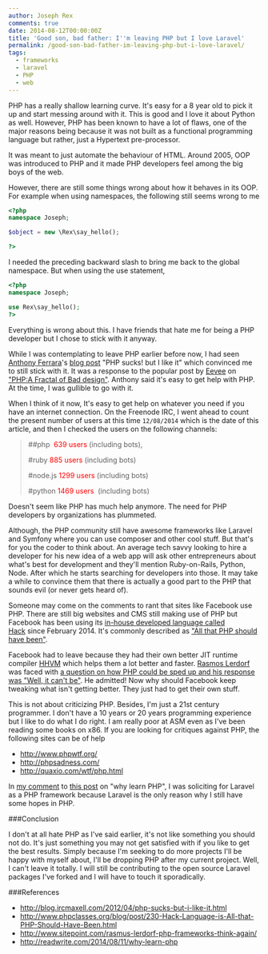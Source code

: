 ```yaml
---
author: Joseph Rex
comments: true
date: 2014-08-12T00:00:00Z
title: 'Good son, bad father: I''m leaving PHP but I love Laravel'
permalink: /good-son-bad-father-im-leaving-php-but-i-love-laravel/
tags:
  - frameworks
  - laravel
  - PHP
  - web
---
```


PHP has a really shallow learning curve. It's easy for a 8 year old to pick it up and start messing around with it. This is good and I love it about Python as well. However, PHP has been known to have a lot of flaws, one of the major reasons being because it was not built as a functional programming language but rather, just a Hypertext pre-processor.
<!--more-->

It was meant to just automate the behaviour of HTML. Around 2005, OOP was introduced to PHP and it made PHP developers feel among the big boys of the web.

However, there are still some things wrong about how it behaves in its OOP. For example when using namespaces, the following still seems wrong to me

```php
<?php
namespace Joseph;

$object = new \Rex\say_hello();

?>
```

I needed the preceding backward slash to bring me back to the global namespace. But when using the use statement,

```php
<?php
namespace Joseph;

use Rex\say_hello();
?>
```

Everything is wrong about this. I have friends that hate me for being a PHP developer but I chose to stick with it anyway.

While I was contemplating to leave PHP earlier before now, I had seen [Anthony Ferrara][1]'s <a title="PHP sucks but I like it" href="http://blog.ircmaxell.com/2012/04/php-sucks-but-i-like-it.html" target="_blank">blog post</a> "PHP sucks! but I like it" which convinced me to still stick with it. It was a response to the popular post by <a href="http://eev.ee/" target="_blank">Eevee</a> on <a href="http://eev.ee/blog/2012/04/09/php-a-fractal-of-bad-design/" target="_blank">"PHP:A Fractal of Bad design"</a>. Anthony said it's easy to get help with PHP. At the time, I was gullible to go with it.

When I think of it now, It's easy to get help on whatever you need if you have an internet connection. On the Freenode IRC, I went ahead to count the present number of users at this time `12/08/2014` which is the date of this article, and then I checked the users on the following channels:

> \#\#php  <span style="color: red;">639 users</span> (including bots),
> 
> \#ruby <span style="color: red;">885 users</span> (including bots)
> 
> \#node.js <span style="color: red;">1299 users</span> (including bots)
> 
> \#python <span style="color: red;">1469 users</span>  (including bots)

Doesn't seem like PHP has much help anymore. The need for PHP developers by organizations has plummeted.

Although, the PHP community still have awesome frameworks like Laravel and Symfony where you can use composer and other cool stuff. But that's for you the coder to think about. An average tech savvy looking to hire a developer for his new idea of a web app will ask other entrepreneurs about what's best for development and they'll mention Ruby-on-Rails, Python, Node. After which he starts searching for developers into those. It may take a while to convince them that there is actually a good part to the PHP that sounds evil (or never gets heard of).

Someone may come on the comments to rant that sites like Facebook use PHP. There are still big websites and CMS still making use of PHP but Facebook has been using its <a href="http://hacklang.org/" target="_blank">in-house developed language called Hack</a> since February 2014. It's commonly described as <a href="http://www.phpclasses.org/blog/post/230-Hack-Language-is-All-that-PHP-Should-Have-Been.html" target="_blank">"All that PHP should have been"</a>.

Facebook had to leave because they had their own better JIT runtime compiler <a href="http://hhvm.com/" target="_blank">HHVM</a> which helps them a lot better and faster. <a href="http://twitter.com/rasmus" target="_blank">Rasmos Lerdorf</a> was faced with <a href="http://www.sitepoint.com/rasmus-lerdorf-php-frameworks-think-again/" target="_blank">a question on how PHP could be sped up and his response was "Well, it can't be"</a>. He admitted! Now why should Facebook keep tweaking what isn't getting better. They just had to get their own stuff.

This is not about criticizing PHP. Besides, I'm just a 21st century programmer. I don't have a 10 years or 20 years programming experience but I like to do what I do right. I am really poor at ASM even as I've been reading some books on x86. If you are looking for critiques against PHP, the following sites can be of help

  * <a href="http://www.phpwtf.org/" target="_blank">http://www.phpwtf.org/</a>
  * <a href="http://phpsadness.com/" target="_blank">http://phpsadness.com/</a>
  * <a href="http://quaxio.com/wtf/php.html" target="_blank">http://quaxio.com/wtf/php.html</a>

In <a href="http://readwrite.com/2014/08/11/why-learn-php#comment-1538686844" target="_blank">my comment</a> to <a href="http://readwrite.com/2014/08/11/why-learn-php" target="_blank">this post</a> on "why learn PHP", I was soliciting for Laravel as a PHP framework because Laravel is the only reason why I still have some hopes in PHP.

###Conclusion

I don't at all hate PHP as I've said earlier, it's not like something you should not do. It's just something you may not get satisfied with if you like to get the best results. Simply because I'm seeking to do more projects I'll be happy with myself about, I'll be dropping PHP after my current project. Well, I can't leave it totally. I will still be contributing to the open source Laravel packages I've forked and I will have to touch it sporadically.

###References

  * <a href="http://blog.ircmaxell.com/2012/04/php-sucks-but-i-like-it.html" target="_blank">http://blog.ircmaxell.com/2012/04/php-sucks-but-i-like-it.html</a>
  * <a href="http://www.phpclasses.org/blog/post/230-Hack-Language-is-All-that-PHP-Should-Have-Been.html" target="_blank">http://www.phpclasses.org/blog/post/230-Hack-Language-is-All-that-PHP-Should-Have-Been.html</a>
  * <a href="http://www.sitepoint.com/rasmus-lerdorf-php-frameworks-think-again/" target="_blank">http://www.sitepoint.com/rasmus-lerdorf-php-frameworks-think-again/</a>
  * <a href="http://readwrite.com/2014/08/11/why-learn-php" target="_blank">http://readwrite.com/2014/08/11/why-learn-php</a>

 [1]: http://twitter.com/ircmaxell "@ircmaxell"
